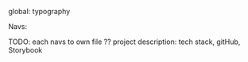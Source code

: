 global:
typography

Navs:

TODO:
each navs to own file ??
project description:
tech stack, gitHub, Storybook
